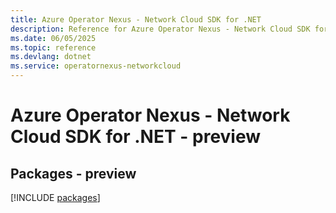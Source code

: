```yaml
---
title: Azure Operator Nexus - Network Cloud SDK for .NET
description: Reference for Azure Operator Nexus - Network Cloud SDK for .NET
ms.date: 06/05/2025
ms.topic: reference
ms.devlang: dotnet
ms.service: operatornexus-networkcloud
---
```

# Azure Operator Nexus - Network Cloud SDK for .NET - preview
## Packages - preview
[!INCLUDE [packages](operator-nexus---network-cloud-index.md)]